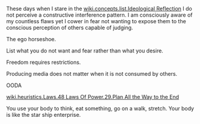 <!-- 

The purpose of this work;

Meta psychology I can read like a concise prayer so my greatest fears do not manifest. 

-->
These days when I stare in the [wiki.concepts.list.Ideological Reflection](ideological%20mirror) I do not perceive a constructive interference pattern. I am consciously aware of my countless flaws yet I cower in fear not wanting to expose them to the conscious perception of others capable of judging.

The ego horseshoe.

List what you do not want and fear rather than what you desire.

Freedom requires restrictions.

Producing media does not matter when it is not consumed by others.

OODA

[wiki.heuristics.Laws.48 Laws Of Power.29.Plan All the Way to the End](../../Heuristics/Laws/48%20Laws%20Of%20Power/29/Plan%20All%20the%20Way%20to%20the%20End.md)

You use your body to think, eat something, go on a walk, stretch. Your body is like the star ship enterprise.